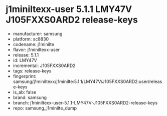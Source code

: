 # j1miniltexx-user 5.1.1 LMY47V J105FXXS0ARD2 release-keys
- manufacturer: samsung
- platform: sc8830
- codename: j1minilte
- flavor: j1miniltexx-user
- release: 5.1.1
- id: LMY47V
- incremental: J105FXXS0ARD2
- tags: release-keys
- fingerprint: samsung/j1miniltexx/j1minilte:5.1.1/LMY47V/J105FXXS0ARD2:user/release-keys
- is_ab: false
- brand: samsung
- branch: j1miniltexx-user-5.1.1-LMY47V-J105FXXS0ARD2-release-keys
- repo: samsung_j1minilte_dump
